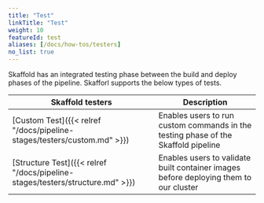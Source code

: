 ```yaml
---
title: "Test"
linkTitle: "Test"
weight: 10
featureId: test
aliases: [/docs/how-tos/testers]
no_list: true
---
```


Skaffold has an integrated testing phase between the build and deploy phases of the pipeline. Skafforl supports the below types of tests.

| Skaffold testers|Description| 
|----------|-------|
| [Custom Test]({{< relref "/docs/pipeline-stages/testers/custom.md" >}}) | Enables users to run custom commands in the testing phase of the Skaffold pipeline | 
| [Structure Test]({{< relref "/docs/pipeline-stages/testers/structure.md" >}}) | Enables users to validate built container images before deploying them to our cluster | 